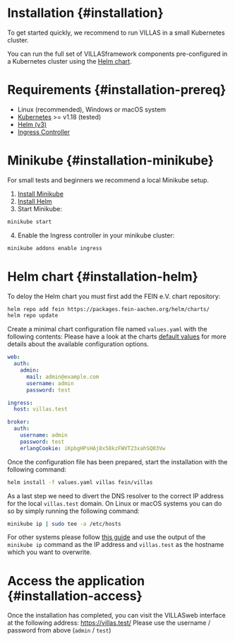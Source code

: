 # Installation {#installation}

To get started quickly, we recommend to run VILLAS in a small Kubernetes cluster.

You can run the full set of VILLASframework components pre-configured in a Kubernetes cluster using the [Helm chart](https://git.rwth-aachen.de/acs/public/catalogue/-/blob/master/charts/villas/).

# Requirements {#installation-prereq}

- Linux (recommended), Windows or macOS system
- [Kubernetes](https://kubernetes.io) >= v1.18 (tested)
- [Helm (v3)](https://helm.sh/)
- [Ingress Controller](https://kubernetes.github.io/ingress-nginx/deploy/)

# Minikube {#installation-minikube}

For small tests and beginners we recommend a local Minikube setup.

1. [Install Minikube](https://minikube.sigs.k8s.io/docs/start/)
2. [Install Helm](https://helm.sh/docs/intro/quickstart/)
3. Start Minikube:

```bash
minikube start
```

4. Enable the Ingress controller in your minikube cluster:

```bash
minikube addons enable ingress
```

# Helm chart {#installation-helm}

To deloy the Helm chart you must first add the FEIN e.V. chart repository:

```bash
helm repo add fein https://packages.fein-aachen.org/helm/charts/
helm repo update
```

Create a minimal chart configuration file named `values.yaml` with the following contents:
Please have a look at the charts [default values](https://git.rwth-aachen.de/acs/public/catalogue/-/blob/master/charts/villas/values.yaml) for more details about the available configuration options.

```yaml
web:
  auth:
    admin:
      mail: admin@example.com
      username: admin
      password: test

ingress:
  host: villas.test

broker:
  auth:
    username: admin
    password: test
    erlangCookie: iKpbgHPsHAj8x58kzFWVT23xahSQ03Vw
```

Once the configuration file has been prepared, start the installation with the following command: 

```bash
helm install -f values.yaml villas fein/villas
```

As a last step we need to divert the DNS resolver to the correct IP address for the local `villas.test` domain.
On Linux or macOS systems you can do so by simply running the following command:

```bash
minikube ip | sudo tee -a /etc/hosts
```

For other systems please follow [this guide](https://docs.rackspace.com/support/how-to/modify-your-hosts-file/) and use the output of the `minikube ip` command as the IP address and `villas.test` as the hostname which you want to overwrite.

# Access the application {#installation-access}

Once the installation has completed, you can visit the VILLASweb interface at the following address: https://villas.test/
Please use the username / password from above (`admin` / `test`)
